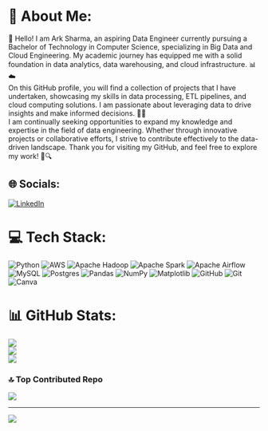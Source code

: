 # 💫 About Me:
👋 Hello! I am Ark Sharma, an aspiring Data Engineer currently pursuing a Bachelor of Technology in Computer Science, specializing in Big Data and Cloud Engineering. My academic journey has equipped me with a solid foundation in data analytics, data warehousing, and cloud infrastructure. 📊☁️<br>On this GitHub profile, you will find a collection of projects that I have undertaken, showcasing my skills in data processing, ETL pipelines, and cloud computing solutions. I am passionate about leveraging data to drive insights and make informed decisions. 🚀💡<br>I am continually seeking opportunities to expand my knowledge and expertise in the field of data engineering. Whether through innovative projects or collaborative efforts, I strive to contribute effectively to the data-driven landscape. Thank you for visiting my GitHub, and feel free to explore my work! 🌟🔍


## 🌐 Socials:
[![LinkedIn](https://img.shields.io/badge/LinkedIn-%230077B5.svg?logo=linkedin&logoColor=white)](https://linkedin.com/in/arksharma) 

# 💻 Tech Stack:
![Python](https://img.shields.io/badge/python-3670A0?style=flat-square&logo=python&logoColor=ffdd54) ![AWS](https://img.shields.io/badge/AWS-%23FF9900.svg?style=flat-square&logo=amazon-aws&logoColor=white) ![Apache Hadoop](https://img.shields.io/badge/Apache%20Hadoop-66CCFF?style=flat-square&logo=apachehadoop&logoColor=black) ![Apache Spark](https://img.shields.io/badge/Apache%20Spark-FDEE21?style=flat-square&logo=apachespark&logoColor=black) ![Apache Airflow](https://img.shields.io/badge/Apache%20Airflow-017CEE?style=flat-square&logo=Apache%20Airflow&logoColor=white) ![MySQL](https://img.shields.io/badge/mysql-4479A1.svg?style=flat-square&logo=mysql&logoColor=white) ![Postgres](https://img.shields.io/badge/postgres-%23316192.svg?style=flat-square&logo=postgresql&logoColor=white) ![Pandas](https://img.shields.io/badge/pandas-%23150458.svg?style=flat-square&logo=pandas&logoColor=white) ![NumPy](https://img.shields.io/badge/numpy-%23013243.svg?style=flat-square&logo=numpy&logoColor=white) ![Matplotlib](https://img.shields.io/badge/Matplotlib-%23ffffff.svg?style=flat-square&logo=Matplotlib&logoColor=black) ![GitHub](https://img.shields.io/badge/github-%23121011.svg?style=flat-square&logo=github&logoColor=white) ![Git](https://img.shields.io/badge/git-%23F05033.svg?style=flat-square&logo=git&logoColor=white) ![Canva](https://img.shields.io/badge/Canva-%2300C4CC.svg?style=flat-square&logo=Canva&logoColor=white)
# 📊 GitHub Stats:
![](https://github-readme-stats.vercel.app/api?username=Arksgithub&theme=monokai&hide_border=false&include_all_commits=true&count_private=false)<br/>
![](https://github-readme-streak-stats.herokuapp.com/?user=Arksgithub&theme=monokai&hide_border=false)<br/>
![](https://github-readme-stats.vercel.app/api/top-langs/?username=Arksgithub&theme=monokai&hide_border=false&include_all_commits=true&count_private=false&layout=compact)

### 🔝 Top Contributed Repo
![](https://github-contributor-stats.vercel.app/api?username=Arksgithub&limit=5&theme=github_dark&combine_all_yearly_contributions=true)

---
[![](https://visitcount.itsvg.in/api?id=Arksgithub&icon=1&color=3)](https://visitcount.itsvg.in)

